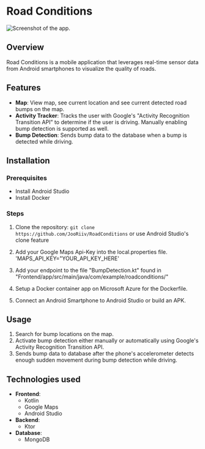 # Road Conditions

![Screenshot of the app. ](https://i.imgur.com/D0Ecl3s.jpeg)

## Overview

Road Conditions is a mobile application that leverages real-time sensor data from Android smartphones to visualize the quality of roads.

## Features

- **Map**: View map, see current location and see current detected road bumps on the map.
- **Activity Tracker**: Tracks the user with Google's "Activity Recognition Transition API" to determine if the user is driving. Manually enabling bump detection is supported as well.
- **Bump Detection**: Sends bump data to the database when a bump is detected while driving.
  
## Installation

### Prerequisites

- Install Android Studio
- Install Docker

### Steps

1. Clone the repository: `git clone https://github.com/JooRiiv/RoadConditions` or use Android Studio's clone feature

2. Add your Google Maps Api-Key into the local.properties file. 'MAPS_API_KEY="YOUR_API_KEY_HERE'

3. Add your endpoint to the file "BumpDetection.kt" found in "Frontend/app/src/main/java/com/example/roadconditions/"

4. Setup a Docker container app on Microsoft Azure for the Dockerfile.

5. Connect an Android Smartphone to Android Studio or build an APK.


## Usage

1. Search for bump locations on the map.
2. Activate bump detection either manually or automatically using Google's Activity Recognition Transition API.
3. Sends bump data to database after the phone's accelerometer detects enough sudden movement during bump detection while driving.


## Technologies used

- **Frontend**:
  - Kotlin
  - Google Maps
  - Android Studio
- **Backend**:
  - Ktor
- **Database**:
  - MongoDB
